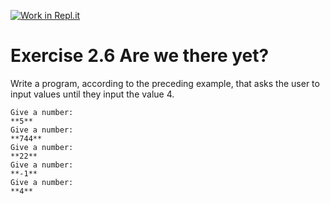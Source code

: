 [![Work in Repl.it](https://classroom.github.com/assets/work-in-replit-14baed9a392b3a25080506f3b7b6d57f295ec2978f6f33ec97e36a161684cbe9.svg)](https://classroom.github.com/online_ide?assignment_repo_id=5368514&assignment_repo_type=AssignmentRepo)
# Exercise 2.6 Are we there yet?

Write a program, according to the preceding example, that asks the user to input values until they input the value 4.

```plaintext
Give a number:
**5**
Give a number:
**744**
Give a number:
**22**
Give a number:
**-1**
Give a number:
**4**
```
